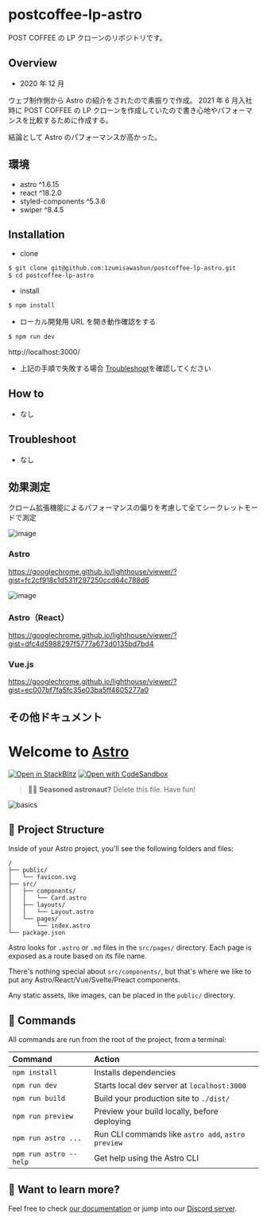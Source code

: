 # postcoffee-lp-astro

POST COFFEE の LP クローンのリポジトリです。

## Overview

- 2020 年 12 月

ウェブ制作側から Astro の紹介をされたので素振りで作成。
2021 年 6 月入社時に POST COFFEE の LP クローンを作成していたので書き心地やパフォーマンスを比較するために作成する。

結論として Astro のパフォーマンスが高かった。

## 環境

- astro ^1.6.15
- react ^18.2.0
- styled-components ^5.3.6
- swiper ^8.4.5

## Installation

- clone

```bash
$ git clone git@github.com:1zumisawashun/postcoffee-lp-astro.git
$ cd postcoffee-lp-astro
```

- install

```bash
$ npm install
```

- ローカル開発用 URL を開き動作確認をする

```bash
$ npm run dev
```

http://localhost:3000/

- 上記の手順で失敗する場合 [Troubleshoot](#Troubleshoot)を確認してください

## How to

- なし

## Troubleshoot

- なし

## 効果測定

クローム拡張機能によるパフォーマンスの偏りを考慮して全てシークレットモードで測定

![image](public/image_capture.png)

### Astro

https://googlechrome.github.io/lighthouse/viewer/?gist=fc2cf918c1d531f297250ccd64c788d6

![image](https://user-images.githubusercontent.com/65071534/208611700-93a5bb0a-79f0-41bb-8c04-05ad6a1caabe.png)

### Astro（React）

https://googlechrome.github.io/lighthouse/viewer/?gist=dfc4d5988297f5777a673d0135bd7bd4

### Vue.js

https://googlechrome.github.io/lighthouse/viewer/?gist=ec007bf7fa5fc35e03ba5ff4605277a0

## その他ドキュメント

# Welcome to [Astro](https://astro.build)

[![Open in StackBlitz](https://developer.stackblitz.com/img/open_in_stackblitz.svg)](https://stackblitz.com/github/withastro/astro/tree/latest/examples/basics)
[![Open with CodeSandbox](https://assets.codesandbox.io/github/button-edit-lime.svg)](https://codesandbox.io/s/github/withastro/astro/tree/latest/examples/basics)

> 🧑‍🚀 **Seasoned astronaut?** Delete this file. Have fun!

![basics](https://user-images.githubusercontent.com/4677417/186188965-73453154-fdec-4d6b-9c34-cb35c248ae5b.png)

## 🚀 Project Structure

Inside of your Astro project, you'll see the following folders and files:

```
/
├── public/
│   └── favicon.svg
├── src/
│   ├── components/
│   │   └── Card.astro
│   ├── layouts/
│   │   └── Layout.astro
│   └── pages/
│       └── index.astro
└── package.json
```

Astro looks for `.astro` or `.md` files in the `src/pages/` directory. Each page is exposed as a route based on its file name.

There's nothing special about `src/components/`, but that's where we like to put any Astro/React/Vue/Svelte/Preact components.

Any static assets, like images, can be placed in the `public/` directory.

## 🧞 Commands

All commands are run from the root of the project, from a terminal:

| Command                | Action                                             |
| :--------------------- | :------------------------------------------------- |
| `npm install`          | Installs dependencies                              |
| `npm run dev`          | Starts local dev server at `localhost:3000`        |
| `npm run build`        | Build your production site to `./dist/`            |
| `npm run preview`      | Preview your build locally, before deploying       |
| `npm run astro ...`    | Run CLI commands like `astro add`, `astro preview` |
| `npm run astro --help` | Get help using the Astro CLI                       |

## 👀 Want to learn more?

Feel free to check [our documentation](https://docs.astro.build) or jump into our [Discord server](https://astro.build/chat).
